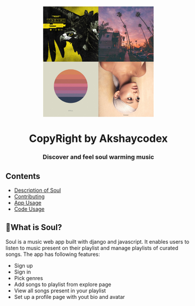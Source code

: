 <p align="center">
    <img alt="music-notes-logo" src="./static/covers.jpg" width="300">
</p>
<h1 align="center">
  CopyRight by Akshaycodex
</h1>
<h3 align="center">
  Discover and feel soul warming music
</h3>

## Contents

- [Description of Soul](#what-is-soul)
- [Contributing](#can-i-clone-soul-and-check-it-out)
- [App Usage](#app-usage)
- [Code Usage](#code-usage)


## 🤔What is Soul?

Soul is a music web app built with django and javascript. It enables users to listen to music present on their playlist and manage playlists of curated songs. The app has following features:

- Sign up
- Sign in
- Pick genres
- Add songs to playlist from explore page
- View all songs present in your playlist
- Set up a profile page with yout bio and avatar 



